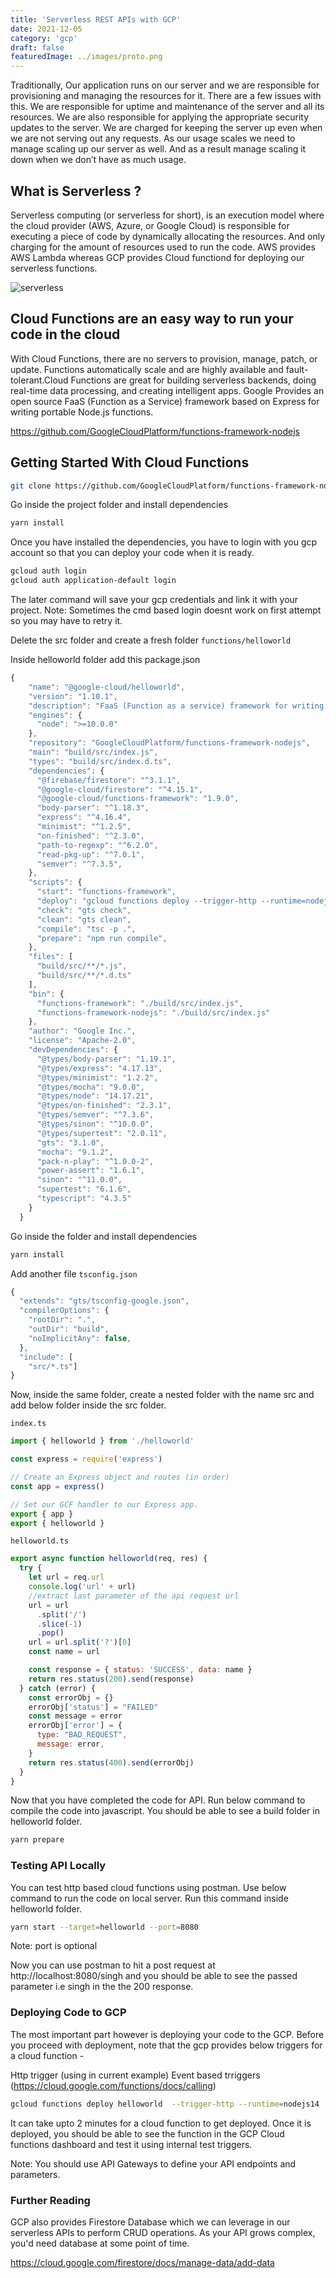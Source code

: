 ```yaml
---
title: 'Serverless REST APIs with GCP'
date: 2021-12-05
category: 'gcp'
draft: false
featuredImage: ../images/proto.png
---
```


Traditionally, Our application runs on our server and we are responsible for provisioning and managing the resources for it. There are a few issues with this. We are responsible for uptime and maintenance of the server and all its resources. We are also responsible for applying the appropriate security updates to the server. We are charged for keeping the server up even when we are not serving out any requests. As our usage scales we need to manage scaling up our server as well. And as a result manage scaling it down when we don’t have as much usage.

## What is Serverless ?

Serverless computing (or serverless for short), is an execution model where the cloud provider (AWS, Azure, or Google Cloud) is responsible for executing a piece of code by dynamically allocating the resources. And only charging for the amount of resources used to run the code. AWS provides AWS Lambda whereas GCP provides Cloud functiond for deploying our serverless functions.

<img src="./images/serverless.png" alt="serverless" />

## Cloud Functions are an easy way to run your code in the cloud

With Cloud Functions, there are no servers to provision, manage, patch, or update. Functions automatically scale and are highly available and fault-tolerant.Cloud Functions are great for building serverless backends, doing real-time data processing, and creating intelligent apps. Google Provides an open source FaaS (Function as a Service) framework based on Express for writing portable Node.js functions.

https://github.com/GoogleCloudPlatform/functions-framework-nodejs

## Getting Started With Cloud Functions

```bash
git clone https://github.com/GoogleCloudPlatform/functions-framework-nodejs.git
```

Go inside the project folder and install dependencies

```bash
yarn install
```

Once you have installed the dependencies, you have to login with you gcp account so that you can deploy your code when it is ready.

```bash
gcloud auth login
gcloud auth application-default login
```

The later command will save your gcp credentials and link it with your project.
Note: Sometimes the cmd based login doesnt work on first attempt so you may have to retry it.

Delete the src folder and create a fresh folder `functions/helloworld`

Inside helloworld folder add this package.json

```js
{
    "name": "@google-cloud/helloworld",
    "version": "1.10.1",
    "description": "FaaS (Function as a service) framework for writing portable Node.js functions",
    "engines": {
      "node": ">=10.0.0"
    },
    "repository": "GoogleCloudPlatform/functions-framework-nodejs",
    "main": "build/src/index.js",
    "types": "build/src/index.d.ts",
    "dependencies": {
      "@firebase/firestore": "^3.1.1",
      "@google-cloud/firestore": "^4.15.1",
      "@google-cloud/functions-framework": "1.9.0",
      "body-parser": "^1.18.3",
      "express": "^4.16.4",
      "minimist": "^1.2.5",
      "on-finished": "^2.3.0",
      "path-to-regexp": "^6.2.0",
      "read-pkg-up": "^7.0.1",
      "semver": "^7.3.5",
    },
    "scripts": {
      "start": "functions-framework",
      "deploy": "gcloud functions deploy --trigger-http --runtime=nodejs10",
      "check": "gts check",
      "clean": "gts clean",
      "compile": "tsc -p .",
      "prepare": "npm run compile",
    },
    "files": [
      "build/src/**/*.js",
      "build/src/**/*.d.ts"
    ],
    "bin": {
      "functions-framework": "./build/src/index.js",
      "functions-framework-nodejs": "./build/src/index.js"
    },
    "author": "Google Inc.",
    "license": "Apache-2.0",
    "devDependencies": {
      "@types/body-parser": "1.19.1",
      "@types/express": "4.17.13",
      "@types/minimist": "1.2.2",
      "@types/mocha": "9.0.0",
      "@types/node": "14.17.21",
      "@types/on-finished": "2.3.1",
      "@types/semver": "^7.3.6",
      "@types/sinon": "^10.0.0",
      "@types/supertest": "2.0.11",
      "gts": "3.1.0",
      "mocha": "9.1.2",
      "pack-n-play": "^1.0.0-2",
      "power-assert": "1.6.1",
      "sinon": "^11.0.0",
      "supertest": "6.1.6",
      "typescript": "4.3.5"
    }
  }

```

Go inside the folder and install dependencies

```js
yarn install
```

Add another file `tsconfig.json`

```js
{
  "extends": "gts/tsconfig-google.json",
  "compilerOptions": {
    "rootDir": ".",
    "outDir": "build",
    "noImplicitAny": false,
  },
  "include": [
    "src/*.ts"]
}

```

Now, inside the same folder, create a nested folder with the name src and add below folder inside the src folder.

`index.ts`

```js
import { helloworld } from './helloworld'

const express = require('express')

// Create an Express object and routes (in order)
const app = express()

// Set our GCF handler to our Express app.
export { app }
export { helloworld }
```

`helloworld.ts`

```js
export async function helloworld(req, res) {
  try {
    let url = req.url
    console.log('url' + url)
    //extract last parameter of the api request url
    url = url
      .split('/')
      .slice(-1)
      .pop()
    url = url.split('?')[0]
    const name = url

    const response = { status: 'SUCCESS', data: name }
    return res.status(200).send(response)
  } catch (error) {
    const errorObj = {}
    errorObj['status'] = "FAILED"
    const message = error
    errorObj['error'] = {
      type: "BAD_REQUEST",
      message: error,
    }
    return res.status(400).send(errorObj)
  }
}
```

Now that you have completed the code for API. Run below command to compile the code into javascript. You should be able to see a build folder in helloworld folder.

```bash
yarn prepare
```

### Testing API Locally

You can test http based cloud functions using postman. Use below command to run the code on local server. Run this command inside helloworld folder.

```bash
yarn start --target=helloworld --port=8080
```

Note: port is optional

Now you can use postman to hit a post request at http://localhost:8080/singh and you should be able to see the passed parameter i.e singh in the the 200 response.

### Deploying Code to GCP 

The most important part however is deploying your code to the GCP. Before you proceed with deployment, note that the gcp provides below triggers for a cloud function -

Http trigger (using in current example)
Event based trriggers (https://cloud.google.com/functions/docs/calling)

```bash
gcloud functions deploy helloworld  --trigger-http --runtime=nodejs14
```

It can take upto 2 minutes for a cloud function to get deployed. Once it is deployed, you should be able to see the function in the GCP Cloud functions dashboard and test it using internal test triggers.

Note: You should use API Gateways to define your API endpoints and parameters.

### Further Reading
GCP also provides Firestore Database which we can leverage in our serverless APIs to perform CRUD operations. As your API grows complex, you'd need database at some point of time.

https://cloud.google.com/firestore/docs/manage-data/add-data

